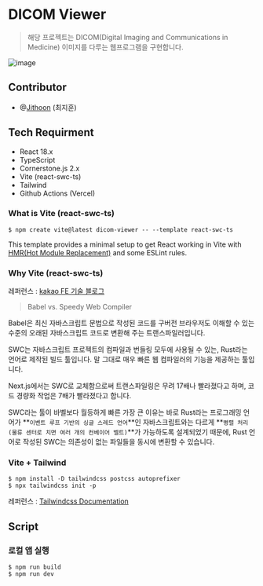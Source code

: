 # DICOM Viewer

> 해당 프로젝트는 DICOM(Digital Imaging and Communications in Medicine) 이미지를 다루는 웹프로그램을 구현합니다.

![image](https://github.com/JitHoon/dicom-viewer/assets/101972330/4caf0dbd-8c5b-4e50-913a-b6ff264f60b2)

## Contributor

- @[Jithoon](https://github.com/JitHoon) (최지훈)

## Tech Requirment

- React 18.x
- TypeScript
- Cornerstone.js 2.x
- Vite (react-swc-ts)
- Tailwind
- Github Actions (Vercel)

### What is Vite (react-swc-ts)

```Shell
$ npm create vite@latest dicom-viewer -- --template react-swc-ts
```

This template provides a minimal setup to get React working in Vite with [HMR(Hot Module Replacement)](https://webpack.kr/concepts/hot-module-replacement/) and some ESLint rules.

### Why Vite (react-swc-ts)

레퍼런스 : [kakao FE 기술 블로그](https://fe-developers.kakaoent.com/2022/220217-learn-babel-terser-swc/)

> Babel vs. Speedy Web Compiler

Babel은 최신 자바스크립트 문법으로 작성된 코드를 구버전 브라우저도 이해할 수 있는 수준의 오래된 자바스크립트 코드로 변환해 주는 트랜스파일러입니다.

SWC는 자바스크립트 프로젝트의 컴파일과 번들링 모두에 사용될 수 있는, Rust라는 언어로 제작된 빌드 툴입니다. 말 그대로 매우 빠른 웹 컴파일러의 기능을 제공하는 툴입니다.

Next.js에서는 SWC로 교체함으로써 트랜스파일링은 무려 17배나 빨라졌다고 하며, 코드 경량화 작업은 7배가 빨라졌다고 합니다.

SWC라는 툴이 바벨보다 월등하게 빠른 가장 큰 이유는 바로 Rust라는 프로그래밍 언어가 **`이벤트 루프 기반의 싱글 스레드 언어`**인 자바스크립트와는 다르게 **`병렬 처리(물류 센터로 치면 여러 개의 컨베이어 벨트)`**가 가능하도록 설계되었기 때문에, Rust 언어로 작성된 SWC는 의존성이 없는 파일들을 동시에 변환할 수 있습니다.

### Vite + Tailwind

```Shell
$ npm install -D tailwindcss postcss autoprefixer
$ npx tailwindcss init -p
```

레퍼런스 : [Tailwindcss Documentation](https://tailwindcss.com/docs/guides/vite)

## Script

### 로컬 앱 실행

```Shell
$ npm run build
$ npm run dev
```
